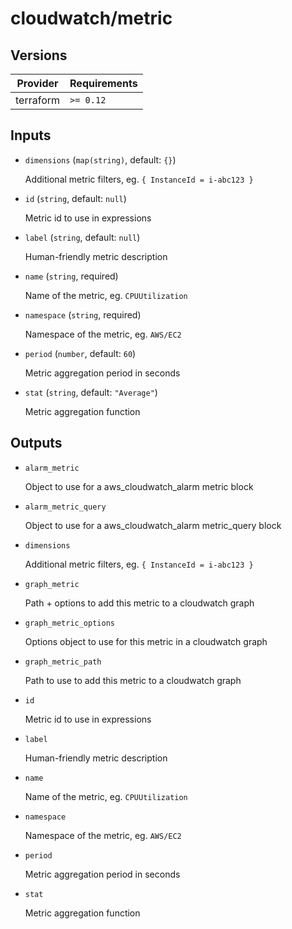 # cloudwatch/metric

<!-- bin/docs -->

## Versions

| Provider | Requirements |
|-|-|
| terraform | `>= 0.12` |

## Inputs

* `dimensions` (`map(string)`, default: `{}`)

    Additional metric filters, eg. `{ InstanceId = i-abc123 }`

* `id` (`string`, default: `null`)

    Metric id to use in expressions

* `label` (`string`, default: `null`)

    Human-friendly metric description

* `name` (`string`, required)

    Name of the metric, eg. `CPUUtilization`

* `namespace` (`string`, required)

    Namespace of the metric, eg. `AWS/EC2`

* `period` (`number`, default: `60`)

    Metric aggregation period in seconds

* `stat` (`string`, default: `"Average"`)

    Metric aggregation function



## Outputs

* `alarm_metric`

    Object to use for a aws_cloudwatch_alarm metric block

* `alarm_metric_query`

    Object to use for a aws_cloudwatch_alarm metric_query block

* `dimensions`

    Additional metric filters, eg. `{ InstanceId = i-abc123 }`

* `graph_metric`

    Path + options to add this metric to a cloudwatch graph

* `graph_metric_options`

    Options object to use for this metric in a cloudwatch graph

* `graph_metric_path`

    Path to use to add this metric to a cloudwatch graph

* `id`

    Metric id to use in expressions

* `label`

    Human-friendly metric description

* `name`

    Name of the metric, eg. `CPUUtilization`

* `namespace`

    Namespace of the metric, eg. `AWS/EC2`

* `period`

    Metric aggregation period in seconds

* `stat`

    Metric aggregation function
